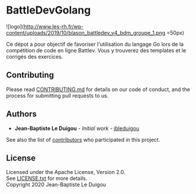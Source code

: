 # BattleDevGolang

![logo](http://www.les-rh.fr/wp-content/uploads/2019/10/blason_battledev_v4_bdm_groupe_1.png =50px)

Ce dépot a pour objectif de favoriser l'utilisation du langage Go lors de la compétition de code en ligne Battlev.
Vous y trouverez des templates et le corrigés des exercices.

## Contributing

Please read [CONTRIBUTING.md](CONTRIBUTING.md) for details on our code of conduct, and the process for submitting pull requests to us.

## Authors

* **Jean-Baptiste Le Duigou** - *Initial work* - [jbleduigou](https://github.com/jbleduigou)

See also the list of [contributors](https://github.com/jbleduigou/BattleDevGolang/contributors) who participated in this project.

## License

Licensed under the Apache License, Version 2.0.  
See [LICENSE.txt](LICENSE.txt) for more details.  
Copyright 2020 Jean-Baptiste Le Duigou
